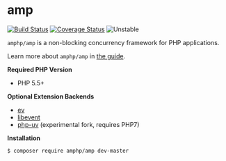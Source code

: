 # amp

[![Build Status](https://travis-ci.org/amphp/amp.svg?branch=v1.0.x)](https://travis-ci.org/amphp/amp)
[![Coverage Status](https://coveralls.io/repos/amphp/amp/badge.svg?branch=master&service=github)](https://coveralls.io/github/amphp/amp?branch=master)
![Unstable](https://img.shields.io/badge/api-unstable-orange.svg)

`amphp/amp` is a non-blocking concurrency framework for PHP applications.

Learn more about `amphp/amp` in [the guide](https://stackedit.io/viewer#!url=https://raw.githubusercontent.com/amphp/amp/master/guide.md).

**Required PHP Version**

- PHP 5.5+

**Optional Extension Backends**

- [ev](https://pecl.php.net/package/ev)
- [libevent](https://pecl.php.net/package/libevent)
- [php-uv](https://github.com/bwoebi/php-uv) (experimental fork, requires PHP7)

**Installation**

```bash
$ composer require amphp/amp dev-master
```
